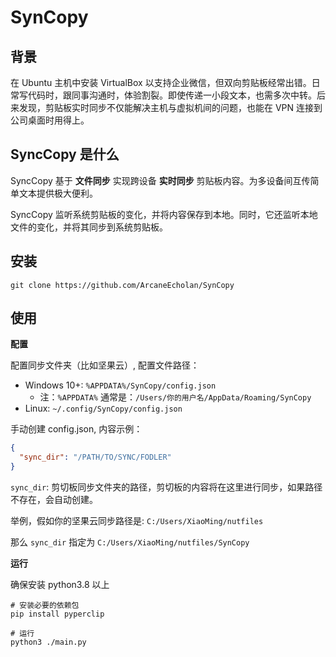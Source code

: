 # SynCopy

## 背景

在 Ubuntu 主机中安装 VirtualBox 以支持企业微信，但双向剪贴板经常出错。日常写代码时，跟同事沟通时，体验割裂。即使传递一小段文本，也需多次中转。后来发现，剪贴板实时同步不仅能解决主机与虚拟机间的问题，也能在 VPN 连接到公司桌面时用得上。

## SyncCopy 是什么

SyncCopy 基于 **文件同步** 实现跨设备 **实时同步** 剪贴板内容。为多设备间互传简单文本提供极大便利。

SyncCopy 监听系统剪贴板的变化，并将内容保存到本地。同时，它还监听本地文件的变化，并将其同步到系统剪贴板。

## 安装

```
git clone https://github.com/ArcaneEcholan/SynCopy
```

## 使用

**配置**

配置同步文件夹（比如坚果云）, 配置文件路径：

- Windows 10+: `%APPDATA%/SynCopy/config.json`
  - 注：`%APPDATA%` 通常是：`/Users/你的用户名/AppData/Roaming/SynCopy`
- Linux: `~/.config/SynCopy/config.json`

手动创建 config.json, 内容示例：

```json
{
  "sync_dir": "/PATH/TO/SYNC/FODLER"
}
```

`sync_dir`: 剪切板同步文件夹的路径，剪切板的内容将在这里进行同步，如果路径不存在，会自动创建。

举例，假如你的坚果云同步路径是: `C:/Users/XiaoMing/nutfiles`

那么 `sync_dir` 指定为 `C:/Users/XiaoMing/nutfiles/SynCopy`

**运行**

确保安装 python3.8 以上

```shell
# 安装必要的依赖包
pip install pyperclip

# 运行
python3 ./main.py
```
